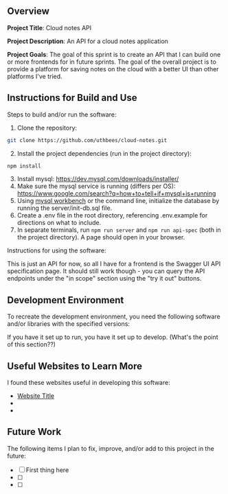 ## Overview

**Project Title**: Cloud notes API

**Project Description**: An API for a cloud notes application

**Project Goals**: The goal of this sprint is to create an API that I can build one or more frontends for in future sprints. The goal of the overall project is to provide a platform for saving notes on the cloud with a better UI than other platforms I've tried.

## Instructions for Build and Use

Steps to build and/or run the software:

1. Clone the repository:

```bash
git clone https://github.com/uthbees/cloud-notes.git
```

2. Install the project dependencies (run in the project directory):

```bash
npm install
```

3. Install mysql: https://dev.mysql.com/downloads/installer/
4. Make sure the mysql service is running (differs per OS): https://www.google.com/search?q=how+to+tell+if+mysql+is+running
5. Using [mysql workbench](https://dev.mysql.com/downloads/workbench/) or the command line, initialize the database by running the server/init-db.sql file.
6. Create a .env file in the root directory, referencing .env.example for directions on what to include.
7. In separate terminals, run `npm run server` and `npm run api-spec` (both in the project directory). A page should open in your browser.

Instructions for using the software:

This is just an API for now, so all I have for a frontend is the Swagger UI API specification page. It should still work though - you can query the API endpoints under the "in scope" section using the "try it out" buttons.

## Development Environment

To recreate the development environment, you need the following software and/or libraries with the specified versions:

If you have it set up to run, you have it set up to develop. (What's the point of this section??)

## Useful Websites to Learn More

I found these websites useful in developing this software:

-   [Website Title](Link)
-
-

## Future Work

The following items I plan to fix, improve, and/or add to this project in the future:

-   [ ] First thing here
-   [ ]
-   [ ]
